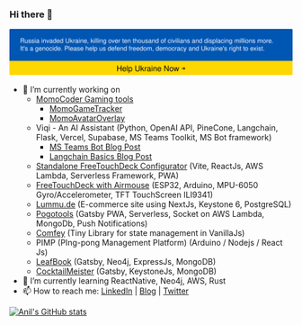 ### Hi there 👋

[![SWUbanner](https://raw.githubusercontent.com/vshymanskyy/StandWithUkraine/main/banner2-direct.svg)](https://github.com/vshymanskyy/StandWithUkraine/blob/main/docs/README.md)

- 🔭 I’m currently working on
  - [MomoCoder Gaming tools](https://momocoder.click)
    - [MomoGameTracker](https://momocoder.click/momoGameTracker-app)
    - [MomoAvatarOverlay](https://momocoder.click/momoAvatarOverlay-app)
  - Viqi - An AI Assistant (Python, OpenAI API, PineCone, Langchain, Flask, Vercel, Supabase, MS Teams Toolkit, MS Bot framework)
    - [MS Teams Bot Blog Post](https://anilmaharjan.com.np/blog/livestream-building-an-ai-powered-app-for-microsoft-teams/)
    - [Langchain Basics Blog Post](https://anilmaharjan.com.np/blog/langchain-tool-that-helps-you-build-ai-apps-with-ease/)
  - [Standalone FreeTouchDeck Configurator](https://github.com/dejavu1987/ftd-config-sa) (Vite, ReactJs, AWS Lambda, Serverless Framework, PWA)
  - [FreeTouchDeck with Airmouse](https://anilmaharjan.com.np/blog/freetouchdeck-with-air-mouse-feature/) (ESP32, Arduino, MPU-6050 Gyro/Accelerometer, TFT TouchScreen ILI9341)
  - [Lummu.de](https://www.lummu.de/) (E-commerce site using NextJs, Keystone 6, PostgreSQL)
  - [Pogotools](https://pogotools.netlify.app/) (Gatsby PWA, Serverless, Socket on AWS Lambda, MongoDb, Push Notifications)
  - [Comfey](https://github.com/dejavu1987/comfey) (Tiny Library for state management in VanillaJs)
  - PIMP (PIng-pong Management Platform) (Arduino / Nodejs / React Js)
  - [LeafBook](https://plants.review.com.np/) (Gatsby, Neo4j, ExpressJs, MongoDB)
  - [CocktailMeister](https://cocktail.review.com.np/) (Gatsby, KeystoneJs, MongoDB)
- 🌱 I’m currently learning ReactNative, Neo4j, AWS, Rust
- 📫 How to reach me: [LinkedIn](https://www.linkedin.com/in/anilmaharjandeveloper/) | [Blog](https://anilmaharjan.com.np/) | [Twitter](https://twitter.com/dejavu1987)

[![Anil's GitHub stats](https://github-readme-stats.vercel.app/api?username=dejavu1987)](https://github.com/anuraghazra/github-readme-stats)
